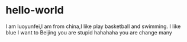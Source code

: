 # hello-world
I am luoyunfei,I am from china,I like play basketball and swimming.
I like blue
I want to Beijing
you are stupid
hahahaha
you are change many
